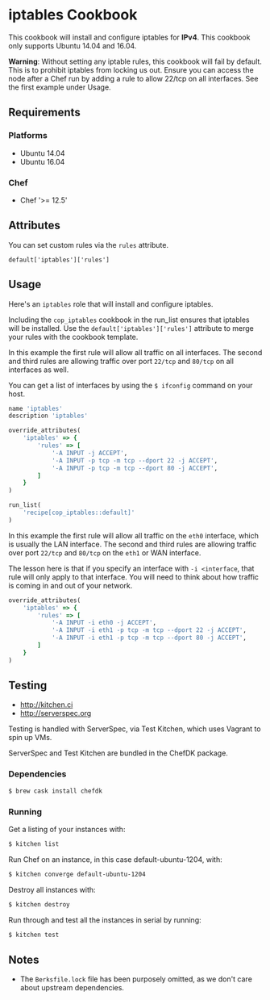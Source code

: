 # iptables Cookbook
This cookbook will install and configure iptables for **IPv4**. This cookbook
only supports Ubuntu 14.04 and 16.04.

**Warning**: Without setting any iptable rules, this cookbook will fail by default.
This is to prohibit iptables from locking us out.  Ensure you can access the node
after a Chef run by adding a rule to allow 22/tcp on all interfaces. See the
first example under Usage.

## Requirements
### Platforms
- Ubuntu 14.04
- Ubuntu 16.04

### Chef
- Chef '>= 12.5'

## Attributes
You can set custom rules via the `rules` attribute.

`default['iptables']['rules']`

## Usage
Here's an `iptables` role that will install and configure iptables.

Including the `cop_iptables` cookbook in the run_list ensures that iptables
will be installed. Use the `default['iptables']['rules']` attribute to merge
your rules with the cookbook template.

In this example the first rule will allow all traffic on all interfaces. The
second and third rules are allowing traffic over port `22/tcp` and `80/tcp` on
all interfaces as well.

You can get a list of interfaces by using the `$ ifconfig` command on your host.

```ruby
name 'iptables'
description 'iptables'

override_attributes(
    'iptables' => {
        'rules' => [
            '-A INPUT -j ACCEPT',
            '-A INPUT -p tcp -m tcp --dport 22 -j ACCEPT',
            '-A INPUT -p tcp -m tcp --dport 80 -j ACCEPT',
        ]
    }
)

run_list(
    'recipe[cop_iptables::default]'
)
```

In this example the first rule will allow all traffic on the `eth0` interface,
which is usually the LAN interface. The second and third rules are allowing
traffic over port `22/tcp` and `80/tcp` on the `eth1` or WAN interface.

The lesson here is that if you specify an interface with `-i <interface`, that
rule will only apply to that interface. You will need to think about how traffic
is coming in and out of your network.

```ruby
override_attributes(
    'iptables' => {
        'rules' => [
            '-A INPUT -i eth0 -j ACCEPT',
            '-A INPUT -i eth1 -p tcp -m tcp --dport 22 -j ACCEPT',
            '-A INPUT -i eth1 -p tcp -m tcp --dport 80 -j ACCEPT',
        ]
    }
)
```

## Testing
* http://kitchen.ci
* http://serverspec.org

Testing is handled with ServerSpec, via Test Kitchen, which uses Vagrant to spin up VMs.

ServerSpec and Test Kitchen are bundled in the ChefDK package.

### Dependencies
```bash
$ brew cask install chefdk
```

### Running
Get a listing of your instances with:

```bash
$ kitchen list
```

Run Chef on an instance, in this case default-ubuntu-1204, with:

```bash
$ kitchen converge default-ubuntu-1204
```

Destroy all instances with:

```bash
$ kitchen destroy
```

Run through and test all the instances in serial by running:

```bash
$ kitchen test
```

## Notes
* The `Berksfile.lock` file has been purposely omitted, as we don't care about upstream dependencies.
